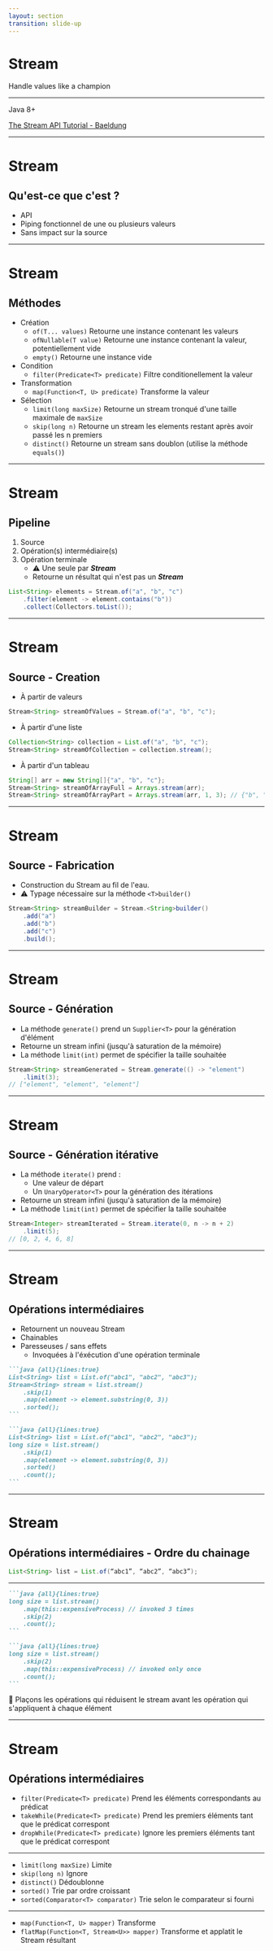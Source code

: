 ```yaml
---
layout: section
transition: slide-up
---
```


# Stream

Handle values like a champion

<hr>

Java 8+

<!-- footer -->

[The Stream API Tutorial - Baeldung](https://www.baeldung.com/java-8-streams)

---

# Stream

## Qu'est-ce que c'est ?

- API
- <span v-mark>Piping</span> fonctionnel de une ou plusieurs valeurs
- Sans impact sur la source


---

# Stream

## Méthodes 

- Création
    - `of(T... values)` Retourne une instance contenant les valeurs 
    - `ofNullable(T value)` Retourne une instance contenant la valeur, potentiellement vide
    - `empty()` Retourne une instance vide
- Condition
    - `filter(Predicate<T> predicate)` Filtre conditionellement la valeur
- Transformation
    - `map(Function<T, U> predicate)` Transforme la valeur
- Sélection
    - `limit(long maxSize)` Retourne un stream tronqué d'une taille maximale de `maxSize`
    - `skip(long n)` Retourne un stream les elements restant après avoir passé les n premiers
    - `distinct()` Retourne un stream sans doublon (utilise la méthode `equals()`)

---

# Stream

## Pipeline

1. Source
2. Opération(s) intermédiaire(s)
3. Opération terminale
    - ⚠️ Une seule par ***Stream***
    - Retourne un résultat qui n'est pas un ***Stream***

```java {all|1|2|3|all}{lines:true}
List<String> elements = Stream.of("a", "b", "c")
    .filter(element -> element.contains("b"))
    .collect(Collectors.toList());
```

<!-- Un bon pipeline c'est quoi ? -->

---

# Stream

## Source - Creation 

- À partir de valeurs

```java {all}{lines:true}
Stream<String> streamOfValues = Stream.of("a", "b", "c");
```

- À partir d'une liste

```java {all}{lines:true}
Collection<String> collection = List.of("a", "b", "c");
Stream<String> streamOfCollection = collection.stream();
```

- À partir d'un tableau

```java {all}{lines:true}
String[] arr = new String[]{"a", "b", "c"};
Stream<String> streamOfArrayFull = Arrays.stream(arr);
Stream<String> streamOfArrayPart = Arrays.stream(arr, 1, 3); // {"b", "c"}
```

---

# Stream

## Source - Fabrication  

- Construction du Stream au fil de l'eau.
- ⚠️ Typage nécessaire sur la méthode `<T>builder()` 

```java {all|1}{lines:true}
Stream<String> streamBuilder = Stream.<String>builder()
    .add("a")
    .add("b")
    .add("c")
    .build();
```

---

# Stream

## Source - Génération  

- La méthode `generate()` prend un `Supplier<T>` pour la génération d'élément
- Retourne un stream infini (jusqu'à saturation de la mémoire)
- La méthode `limit(int)` permet de spécifier la taille souhaitée

```java {all}{lines:true}
Stream<String> streamGenerated = Stream.generate(() -> "element")
    .limit(3);
// ["element", "element", "element"]
```

---

# Stream

## Source - Génération itérative

- La méthode `iterate()` prend :
    - Une valeur de départ 
    - Un `UnaryOperator<T>` pour la génération des itérations
- Retourne un stream infini (jusqu'à saturation de la mémoire)
- La méthode `limit(int)` permet de spécifier la taille souhaitée

```java {all}{lines:true}
Stream<Integer> streamIterated = Stream.iterate(0, n -> n + 2)
    .limit(5);
// [0, 2, 4, 6, 8]
```

<!-- 
La valeur de départ peut être de n'importe quel type
-->

---

# Stream

## Opérations intermédiaires

- Retournent un nouveau Stream
- Chainables
- Paresseuses / sans effets
    - Invoquées à l'éxécution d'une opération terminale

````md magic-move
```java {all}{lines:true}
List<String> list = List.of("abc1", "abc2", "abc3");
Stream<String> stream = list.stream()
    .skip(1)
    .map(element -> element.substring(0, 3))
    .sorted();
```

```java {all}{lines:true}
List<String> list = List.of("abc1", "abc2", "abc3");
long size = list.stream()
    .skip(1)
    .map(element -> element.substring(0, 3))
    .sorted()
    .count();
```
````



---

# Stream

## Opérations intermédiaires - Ordre du chainage


```java {all}{lines:true}
List<String> list = List.of(“abc1”, “abc2”, “abc3”);
```

<hr/>

````md magic-move
```java {all}{lines:true}
long size = list.stream()
    .map(this::expensiveProcess) // invoked 3 times
    .skip(2)
    .count();
```

```java {all}{lines:true}
long size = list.stream()
    .skip(2)
    .map(this::expensiveProcess) // invoked only once
    .count();
```
````

<span v-click>🧠 Plaçons les opérations qui réduisent le stream avant les opération qui s'appliquent à chaque élément</span>

---

# Stream

## Opérations intermédiaires

- `filter(Predicate<T> predicate)` Prend les éléments correspondants au prédicat
- `takeWhile(Predicate<T> predicate)` Prend les premiers éléments tant que le prédicat correspont
- `dropWhile(Predicate<T> predicate)` Ignore les premiers éléments tant que le prédicat correspont

<hr/>

- `limit(long maxSize)` Limite
- `skip(long n)` Ignore
- `distinct()` Dédoublonne
- `sorted()` Trie par ordre croissant
- `sorted(Comparator<T> comparator)` Trie selon le comparateur si fourni

<hr/>

- `map(Function<T, U> mapper)` Transforme
- `flatMap(Function<T, Stream<U>> mapper)` Transforme et applatit le Stream résultant
